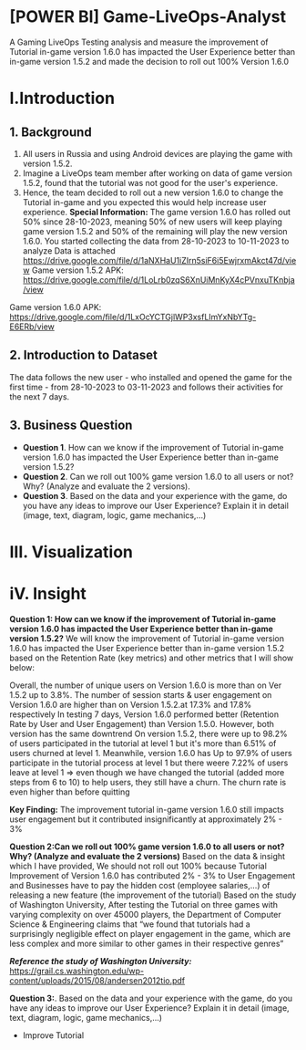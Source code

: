 # [POWER BI] Game-LiveOps-Analyst
A Gaming LiveOps Testing analysis and measure the improvement of Tutorial in-game version 1.6.0 has impacted the User Experience better than in-game version 1.5.2 and made the decision to roll out 100% Version 1.6.0
# I.Introduction
## 1. Background
1. All users in Russia and using Android devices are playing the game with version 1.5.2.
2. Imagine a LiveOps team member after working on data of game version 1.5.2, found that the tutorial was not good for the user's experience.
3. Hence, the team decided to roll out a new version 1.6.0 to change the Tutorial in-game and you expected this would help increase user experience.
**Special Information:**
The game version 1.6.0 has rolled out 50% since 28-10-2023, meaning 50% of new users will keep playing game version 1.5.2 and 50% of the remaining will play the new version 1.6.0.
You started collecting the data from 28-10-2023 to 10-11-2023 to analyze Data is attached 
https://drive.google.com/file/d/1aNXHaU1iZIrn5siF6i5EwjrxmAkct47d/view
Game version 1.5.2 APK: https://drive.google.com/file/d/1LoLrb0zqS6XnUiMnKyX4cPVnxuTKnbja/view

Game version 1.6.0 APK: https://drive.google.com/file/d/1LxOcYCTGjlWP3xsfLImYxNbYTg-E6ERb/view

## 2. Introduction to Dataset

The data follows the new user - who installed and opened the game for the first time - from 28-10-2023 to 03-11-2023 and follows their activities for the next 7 days.
## 3. Business Question
- **Question 1**. How can we know if the improvement of Tutorial in-game version 1.6.0 has impacted the User Experience better than in-game version 1.5.2?
- **Question 2**. Can we roll out 100% game version 1.6.0 to all users or not? Why? (Analyze and evaluate the 2 versions).
- **Question 3**. Based on the data and your experience with the game, do you have any ideas to improve our User Experience? Explain it in detail
(image, text, diagram, logic, game mechanics,...)
# III. Visualization

# iV. Insight
**Question 1: How can we know if the improvement of Tutorial in-game version 1.6.0 has impacted the User Experience better than in-game version 1.5.2?**
We will know the improvement of Tutorial in-game version 1.6.0 has impacted the User Experience better than in-game version 1.5.2 based on the Retention Rate (key metrics) and other metrics that I will show below:

Overall, the number of unique users on Version 1.6.0 is more than on Ver 1.5.2 up to 3.8%. The number of session starts & user engagement on Version 1.6.0 are higher than on Version 1.5.2.at 17.3% and 17.8% respectively
In testing 7 days, Version 1.6.0 performed better (Retention Rate by User and User Engagement) than Version 1.5.0. However, both version has the same downtrend 
On version 1.5.2, there were up to 98.2% of users participated in the tutorial at level 1 but it's more than 6.51% of users churned at level 1. Meanwhile, version 1.6.0 has Up to 97.9% of users participate in the tutorial process at level 1 but there weere 7.22% of users leave at level 1 => even though we have changed the tutorial (added more steps from 6 to 10) to help users, they still have a churn. The churn rate is even higher than before quitting

**Key Finding:** The improvement tutorial in-game version 1.6.0 still impacts user engagement but it contributed insignificantly at approximately 2% - 3%

**Question 2:Can we roll out 100% game version 1.6.0 to all users or not? Why? (Analyze and evaluate the 2 versions)**
Based on the data & insight which I have provided, We should not roll out 100% because 
Tutorial Improvement of Version 1.6.0 has contributed 2% - 3% to User Engagement and Businesses have to pay the hidden cost (employee salaries,...) of releasing a new feature (the improvement of the tutorial)
Based on the study of Washington University, After testing the Tutorial on three games with varying complexity on over 45000 players, the Department of Computer Science & Engineering claims that “we found that tutorials had a surprisingly negligible effect on player engagement in the game, which are less complex and more similar to other games in their respective genres”

_**Reference the study of Washington University:**_ https://grail.cs.washington.edu/wp-content/uploads/2015/08/andersen2012tio.pdf

**Question 3:**. Based on the data and your experience with the game, do you have any ideas to improve our User Experience? Explain it in detail
(image, text, diagram, logic, game mechanics,...)
- Improve Tutorial 
